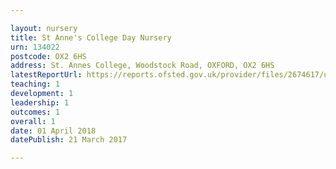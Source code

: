 ```yaml
---

layout: nursery
title: St Anne's College Day Nursery
urn: 134022
postcode: OX2 6HS
address: St. Annes College, Woodstock Road, OXFORD, OX2 6HS
latestReportUrl: https://reports.ofsted.gov.uk/provider/files/2674617/urn/134022.pdf
teaching: 1
development: 1
leadership: 1
outcomes: 1
overall: 1
date: 01 April 2018 
datePublish: 21 March 2017

---
```

